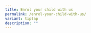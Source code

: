 ```yaml
---
title: Enrol your child with us
permalink: /enrol-your-child-with-us/
variant: tiptap
description: ""
---
```

